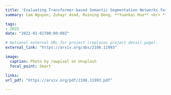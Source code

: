 ```yaml
---
title: 'Evaluating Transformer-based Semantic Segmentation Networks for Pathological Image Segmentation'
summary: Cam Nguyen, Zuhayr Asad, Ruining Deng, **Yuankai Huo** <br> ***SPIE Medical Imaging*** **(2022)** 

tags:
- 2022
date: "2022-01-01T00:00:00Z"

# Optional external URL for project (replaces project detail page).
external_link: "https://arxiv.org/abs/2108.11993"

image:
  caption: Photo by rawpixel on Unsplash
  focal_point: Smart

links:
url_pdf: "https://arxiv.org/pdf/2108.11993.pdf"

---
```

